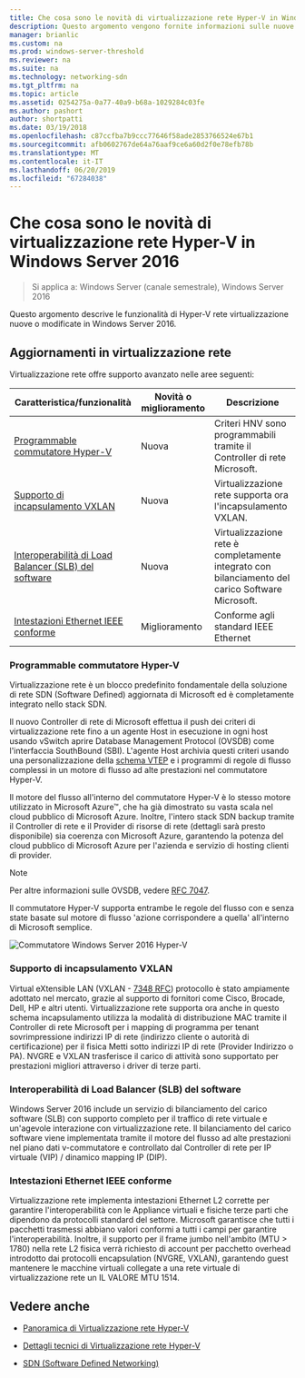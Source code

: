```yaml
---
title: Che cosa sono le novità di virtualizzazione rete Hyper-V in Windows Server 2016
description: Questo argomento vengono fornite informazioni sulle nuove funzionalità di virtualizzazione rete Hyper-V in Windows Server 2016
manager: brianlic
ms.custom: na
ms.prod: windows-server-threshold
ms.reviewer: na
ms.suite: na
ms.technology: networking-sdn
ms.tgt_pltfrm: na
ms.topic: article
ms.assetid: 0254275a-0a77-40a9-b68a-1029284c03fe
ms.author: pashort
author: shortpatti
ms.date: 03/19/2018
ms.openlocfilehash: c87ccfba7b9ccc77646f58ade2853766524e67b1
ms.sourcegitcommit: afb0602767de64a76aaf9ce6a60d2f0e78efb78b
ms.translationtype: MT
ms.contentlocale: it-IT
ms.lasthandoff: 06/20/2019
ms.locfileid: "67284038"
---
```

# <a name="whats-new-in-hyper-v-network-virtualization-in-windows-server-2016"></a>Che cosa sono le novità di virtualizzazione rete Hyper-V in Windows Server 2016

>Si applica a: Windows Server (canale semestrale), Windows Server 2016

Questo argomento descrive le funzionalità di Hyper-V rete virtualizzazione nuove o modificate in Windows Server 2016.  
  
## <a name="BKMK_IPAM2012R2"></a>Aggiornamenti in virtualizzazione rete  
Virtualizzazione rete offre supporto avanzato nelle aree seguenti:  
  
|Caratteristica/funzionalità|Novità o miglioramento|Descrizione|  
|--------------------------|-------------------|---------------|  
|[Programmable commutatore Hyper-V](../../../sdn/technologies/hyper-v-network-virtualization/../../../sdn/technologies/hyper-v-network-virtualization/../../../sdn/technologies/hyper-v-network-virtualization/../../../sdn/technologies/hyper-v-network-virtualization/whats-new-hyperv-network-virtualization-windows-server.md#SDN)|Nuova|Criteri HNV sono programmabili tramite il Controller di rete Microsoft.|  
|[Supporto di incapsulamento VXLAN](../../../sdn/technologies/hyper-v-network-virtualization/../../../sdn/technologies/hyper-v-network-virtualization/../../../sdn/technologies/hyper-v-network-virtualization/../../../sdn/technologies/hyper-v-network-virtualization/whats-new-hyperv-network-virtualization-windows-server.md#VXLAN)|Nuova|Virtualizzazione rete supporta ora l'incapsulamento VXLAN.|  
|[Interoperabilità di Load Balancer (SLB) del software](../../../sdn/technologies/hyper-v-network-virtualization/../../../sdn/technologies/hyper-v-network-virtualization/../../../sdn/technologies/hyper-v-network-virtualization/../../../sdn/technologies/hyper-v-network-virtualization/whats-new-hyperv-network-virtualization-windows-server.md#SLB)|Nuova|Virtualizzazione rete è completamente integrato con bilanciamento del carico Software Microsoft.|  
|[Intestazioni Ethernet IEEE conforme](../../../sdn/technologies/hyper-v-network-virtualization/../../../sdn/technologies/hyper-v-network-virtualization/../../../sdn/technologies/hyper-v-network-virtualization/../../../sdn/technologies/hyper-v-network-virtualization/whats-new-hyperv-network-virtualization-windows-server.md#L2)|Miglioramento|Conforme agli standard IEEE Ethernet|  
  
### <a name="SDN"></a>Programmable commutatore Hyper-V  
Virtualizzazione rete è un blocco predefinito fondamentale della soluzione di rete SDN (Software Defined) aggiornata di Microsoft ed è completamente integrato nello stack SDN.  
  
Il nuovo Controller di rete di Microsoft effettua il push dei criteri di virtualizzazione rete fino a un agente Host in esecuzione in ogni host usando vSwitch aprire Database Management Protocol (OVSDB) come l'interfaccia SouthBound (SBI). L'agente Host archivia questi criteri usando una personalizzazione della [schema VTEP](https://github.com/openvswitch/ovs/blob/master/vtep/vtep.ovsschema) e i programmi di regole di flusso complessi in un motore di flusso ad alte prestazioni nel commutatore Hyper-V.  
  
Il motore del flusso all'interno del commutatore Hyper-V è lo stesso motore utilizzato in Microsoft Azure&trade;, che ha già dimostrato su vasta scala nel cloud pubblico di Microsoft Azure. Inoltre, l'intero stack SDN backup tramite il Controller di rete e il Provider di risorse di rete (dettagli sarà presto disponibile) sia coerenza con Microsoft Azure, garantendo la potenza del cloud pubblico di Microsoft Azure per l'azienda e servizio di hosting clienti di provider.  
  
> [!NOTE]  
> Per altre informazioni sulle OVSDB, vedere [RFC 7047](https://www.rfc-editor.org/info/rfc7047).  
  
Il commutatore Hyper-V supporta entrambe le regole del flusso con e senza state basate sul motore di flusso 'azione corrispondere a quella' all'interno di Microsoft semplice.  
 
![Commutatore Windows Server 2016 Hyper-V](../../../media/what-s-new-in-hyper-v-network-virtualization-in-windows-server/HNVOverview.png)  
  
### <a name="VXLAN"></a>Supporto di incapsulamento VXLAN  
Virtual eXtensible LAN (VXLAN - [7348 RFC](https://www.rfc-editor.org/info/rfc7348)) protocollo è stato ampiamente adottato nel mercato, grazie al supporto di fornitori come Cisco, Brocade, Dell, HP e altri utenti. Virtualizzazione rete supporta ora anche in questo schema incapsulamento utilizza la modalità di distribuzione MAC tramite il Controller di rete Microsoft per i mapping di programma per tenant sovrimpressione indirizzi IP di rete (indirizzo cliente o autorità di certificazione) per il fisica Metti sotto indirizzi IP di rete (Provider Indirizzo o PA). NVGRE e VXLAN trasferisce il carico di attività sono supportato per prestazioni migliori attraverso i driver di terze parti.  
  
### <a name="SLB"></a>Interoperabilità di Load Balancer (SLB) del software  
Windows Server 2016 include un servizio di bilanciamento del carico software (SLB) con supporto completo per il traffico di rete virtuale e un'agevole interazione con virtualizzazione rete. Il bilanciamento del carico software viene implementata tramite il motore del flusso ad alte prestazioni nel piano dati v-commutatore e controllato dal Controller di rete per IP virtuale (VIP) / dinamico mapping IP (DIP).  
  
### <a name="L2"></a>Intestazioni Ethernet IEEE conforme  
Virtualizzazione rete implementa intestazioni Ethernet L2 corrette per garantire l'interoperabilità con le Appliance virtuali e fisiche terze parti che dipendono da protocolli standard del settore. Microsoft garantisce che tutti i pacchetti trasmessi abbiano valori conformi a tutti i campi per garantire l'interoperabilità. Inoltre, il supporto per il frame jumbo nell'ambito (MTU > 1780) nella rete L2 fisica verrà richiesto di account per pacchetto overhead introdotto dai protocolli encapsulation (NVGRE, VXLAN), garantendo guest mantenere le macchine virtuali collegate a una rete virtuale di virtualizzazione rete un IL VALORE MTU 1514.  
  
## <a name="see-also"></a>Vedere anche  
  
-   [Panoramica di Virtualizzazione rete Hyper-V](hyperv-network-virtualization-overview-windows-server.md)  
  
-   [Dettagli tecnici di Virtualizzazione rete Hyper-V](hyperv-network-virtualization-technical-details-windows-server.md)  
  
-   [SDN (Software Defined Networking)](../../Software-Defined-Networking--SDN-.md)  
  
